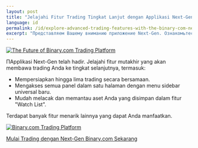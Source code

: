 ```yaml
---
layout: post
title: "Jelajahi Fitur Trading Tingkat Lanjut dengan Applikasi Next-Gen Binary.com"
language: id
permalink: /id/explore-advanced-trading-features-with-the-binary-com-next-gen-app/
excerpt: "Представляем Вашему вниманию приложение Next-Gen. Ознакомьтесь с передовыми функциями, способными поднять Вашу торговлю на новый уровень..."
---
```


<p class="p--action"><a href="http://info.binary.com/2ee8z6X"><img src="{{site.baseurl }}/images/image1.jpg" alt="The Future of Binary.com Trading Platform"></a></p>

ПApplikasi Next-Gen telah hadir. Jelajahi fitur mutakhir yang akan membawa trading Anda ke tingkat selanjutnya, termasuk:

*  Mempersiapkan hingga lima trading secara bersamaan.
*  Mengakses semua panel dalam satu halaman dengan menu sidebar universal baru.
*  Mudah melacak dan memantau aset Anda yang disimpan dalam fitur "Watch List".

Terdapat banyak fitur menarik lainnya yang dapat Anda manfaatkan.


<p class="p--action"><a href="http://info.binary.com/2ee8z6X"><img src="{{site.baseurl }}/images/image3.png" alt="Binary.com Trading Platform"></a></p>
 
<p class="p--action"><a class="button" href="http://info.binary.com/2ee8z6X"><span>Mulai Trading dengan Next-Gen Binary.com Sekarang</span></a></p>